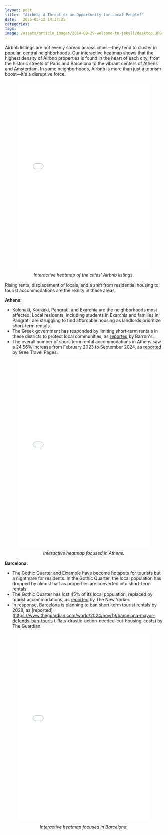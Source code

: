 ```yaml
---
layout: post
title:  "Airbnb: A Threat or an Opportunity for Local People?"
date:   2025-05-12 14:34:25
categories: 
tags: 
image: /assets/article_images/2014-08-29-welcome-to-jekyll/desktop.JPG
---
```

Airbnb listings are not evenly spread across cities—they tend to cluster in popular, central
neighborhoods. Our interactive heatmap shows that the highest density of Airbnb properties
is found in the heart of each city, from the historic streets of Paris and Barcelona to the
vibrant centers of Athens and Amsterdam. In some neighborhoods, Airbnb is more than just
a tourism boost—it's a disruptive force.

<figure>
  <iframe src="/assets/threat_opportunity/Full_heatmap_interactive.html" width="100%" height="600px" style="border:none;"></iframe>
  <figcaption style="text-align: center; font-style: italic; margin-top: 10px;">
    Interactive heatmap of the cities' Airbnb listings.
  </figcaption>
</figure>

Rising rents, displacement of locals, and a shift from residential housing to tourist
accommodations are the reality in these areas:

**Athens:**
- Kolonaki, Koukaki, Pangrati, and Exarchia are the neighborhoods most affected.
Local residents, including students in Exarchia and families in Pangrati, are
struggling to find affordable housing as landlords prioritize short-term rentals.
- The Greek government has responded by limiting short-term rentals in these districts
to protect local communities, as [reported](
https://www.barrons.com/news/short-term-rental-limits-in-popular-athens-areas-takeeffect-ce810cde) by Barron's. 
- The overall number of short-term rental accommodations in Athens saw a 24.56%
increase from February 2023 to September 2024, as [reported](https://news.gtp.gr/2024/10/11/short-term-rental-accommodations-rise-in-downtown-athens/) by Gree Travel Pages.

<figure>
  <iframe src="/assets/threat_opportunity/enhanced_focused_athens_heatmap_extended.html" width="100%" height="600px" style="border:none;"></iframe>
  <figcaption style="text-align: center; font-style: italic; margin-top: 10px;">
    Interactive heatmap focused in Athens.
  </figcaption>
</figure>

**Barcelona:**
- The Gothic Quarter and Eixample have become hotspots for tourists but a nightmare
for residents. In the Gothic Quarter, the local population has dropped by almost half
as properties are converted into short-term rentals.
- The Gothic Quarter has lost 45% of its local population, replaced by tourist
accommodations, as [reported](https://www.newyorker.com/magazine/2019/04/29/the-airbnb-invasion-of-barcelona) by The New Yorker. 
- In response, Barcelona is planning to ban short-term tourist rentals by 2028, as [reported](https://www.theguardian.com/world/2024/nov/19/barcelona-mayor-defends-ban-touris
t-flats-drastic-action-needed-cut-housing-costs) by The Guardian.

<figure>
  <iframe src="/assets/threat_opportunity/enhanced_barcelona_heatmap.html" width="100%" height="600px" style="border:none;"></iframe>
  <figcaption style="text-align: center; font-style: italic; margin-top: 10px;">
    Interactive heatmap focused in Barcelona.
  </figcaption>
</figure>
